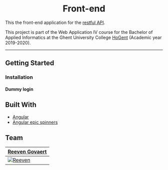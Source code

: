 <h1 align="center">Front-end</h1>


This the front-end application for the [restful API](https://github.com/Web-IV/1920-b1-be-reeveng).

This project is part of the Web Application IV course for the Bachelor of Applied Informatics at the Ghent University College [HoGent](https://www.hogent.be/en/) (Academic year 2019-2020).

---

## Getting Started

### Installation

#### Dummy login

## Built With

- [Angular](https://angular.io)
- [Angular epic spinners](https://github.com/hackafro/angular-epic-spinners#readme)

## Team
| <a href="https://github.com/reeveng" target="_blank">**Reeven Govaert**</a> | 
| --- | 
| [![Reeven](https://avatars3.githubusercontent.com/u/36441093?s=200)](https://github.com/reeveng)|

